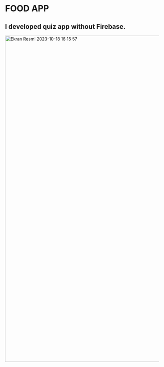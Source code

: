 # **FOOD APP**

## **I developed quiz app without Firebase.**


<img width="1068" alt="Ekran Resmi 2023-10-18 16 15 57" src="https://github.com/kadirkyr/FoodApp/assets/126793336/04e6c45a-ba17-48c1-93df-8816534b7080">
